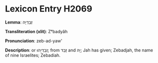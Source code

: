 # Lexicon Entry H2069

**Lemma**: זְבַדְיָה

**Transliteration (xlit)**: Zᵉbadyâh

**Pronunciation**: zeb-ad-yaw'

**Description**:
or זְבַדְיָהוּ; from זָבַד and יָהּ; Jah has given; Zebadjah, the name of nine Israelites; Zebadiah.

